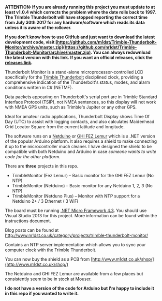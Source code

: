 **ATTENTION: If you are already running this project you must update to at least v1.0.4 which corrects the problem where the date rolls back to 1997.  The Trimble Thunderbolt will have stopped reporting the correct time from July 30th 2017 for any hardware/software which reads its data unless it is aware of the rollover.**

**If you don't know how to use GitHub and just want to download the latest development code, visit [https://github.com/m1dst/Trimble-Thunderbolt-Monitor/archive/master.zip](https://github.com/m1dst/Trimble-Thunderbolt-Monitor/archive/master.zip).  You can always redownload the latest version with this link.  If you want an official releases, click the [releases link](https://github.com/m1dst/Trimble-Thunderbolt-Monitor/releases).**

Thunderbolt Monitor is a stand-alone microprocessor-controlled LCD specifically for the [Trimble Thunderbolt](http://www.trimble.com/timing/thunderbolt-e.aspx) disciplined clock, providing a comprehensive indication of the Thunderbolt's status, modes, and alarm conditions written in C# (NETMF).

Data packets appearing on Thunderbolt's serial port are in Trimble Standard Interface Protocol (TSIP), not NMEA sentences, so this display will not work with NMEA GPS units, such as Trimble's Jupiter or any other GPS.

Ideal for amateur radio applications, Thunderbolt Display shows Time Of Day (UTC) to assist with logging contacts, and also calculates Maidenhead Grid Locator Square from the current latitude and longitude.

The software runs on a [Netduino](https://www.wildernesslabs.co/) or [GHI FEZ Lemur](http://ghielectronics.com/) which is a .NET version of the popular Arduino platform.  It also requires a shield to make connecting it up to the microcontroller much cleaner.  I have designed the shield to be compatible with both Netduino and Arduino in case *someone wants to write code for the other platform.*

There are **three** projects in this repo.

* TrimbleMonitor (Fez Lemur) – Basic monitor for the GHI FEZ Lemur (No NTP)
* TrimbleMonitor (Netduino) – Basic monitor for any Netduino 1, 2, 3 (No NTP)
* TrimbleMonitor (Netduno Plus) – Monitor with NTP support for a Netduino 2+ / 3 Ethernet / 3 WiFi

The board must be running [.NET Micro Framework 4.3](http://netmf.codeplex.com/releases/view/611040).  You should use Visual Studio 2013 for this project.  More information can be found within the instructions document.

Blog posts can be found at http://www.m1dst.co.uk/category/projects/trimble-thunderbolt-monitor/

Contains an NTP server implementation which allows you to sync your computer clock with the Trimble Thunderbolt.

You can now buy the shield as a PCB from [http://www.m1dst.co.uk/shop/](http://www.m1dst.co.uk/shop/)

The Netduino and GHI FEZ Lemur are available from a few places but consistently seem to be in stock at Mouser.

**I do not have a version of the code for Arduino but I'm happy to include it in this repo if you wanted to write it.**
